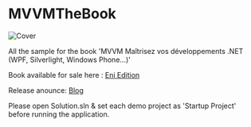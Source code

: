 # MVVMTheBook
![Cover](http://www.alphablog.org/wp-content/uploads/8c2bd433535f9a3c6e13e78187eab2e91.jpg)

All the sample for the book 'MVVM Maîtrisez vos développements .NET (WPF, Silverlight, Windows Phone...)'

Book available for sale here : [Eni Edition](https://www.editions-eni.fr/livre/mvvm-maitrisez-vos-developpements-net-wpf-silverlight-windows-phone-9782746093898)

Release anounce: [Blog](http://www.alphablog.org/2015/03/11/sortie-officielle-du-livre-mvvm-maitrisez-vos-developpements-net/)

Please open Solution.sln & set each demo project as 'Startup Project' before running the application.

